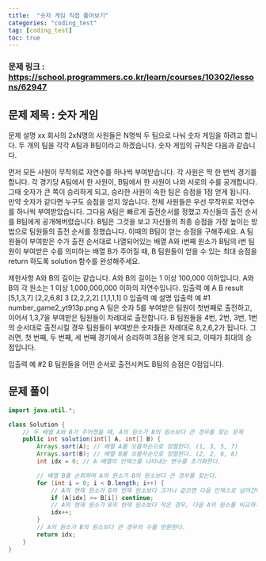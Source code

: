 ```yaml
---
title:  "숫자 게임 직접 풀어보기"
categories: "coding_test"
tag: [coding_test]
toc: true
---
```


### 문제 링크 : https://school.programmers.co.kr/learn/courses/10302/lessons/62947

## 문제 제목 : 숫자 게임

문제 설명
xx 회사의 2xN명의 사원들은 N명씩 두 팀으로 나눠 숫자 게임을 하려고 합니다. 두 개의 팀을 각각 A팀과 B팀이라고 하겠습니다. 숫자 게임의 규칙은 다음과 같습니다.

먼저 모든 사원이 무작위로 자연수를 하나씩 부여받습니다.
각 사원은 딱 한 번씩 경기를 합니다.
각 경기당 A팀에서 한 사원이, B팀에서 한 사원이 나와 서로의 수를 공개합니다. 그때 숫자가 큰 쪽이 승리하게 되고, 승리한 사원이 속한 팀은 승점을 1점 얻게 됩니다.
만약 숫자가 같다면 누구도 승점을 얻지 않습니다.
전체 사원들은 우선 무작위로 자연수를 하나씩 부여받았습니다. 그다음 A팀은 빠르게 출전순서를 정했고 자신들의 출전 순서를 B팀에게 공개해버렸습니다. B팀은 그것을 보고 자신들의 최종 승점을 가장 높이는 방법으로 팀원들의 출전 순서를 정했습니다. 이때의 B팀이 얻는 승점을 구해주세요.
A 팀원들이 부여받은 수가 출전 순서대로 나열되어있는 배열 A와 i번째 원소가 B팀의 i번 팀원이 부여받은 수를 의미하는 배열 B가 주어질 때, B 팀원들이 얻을 수 있는 최대 승점을 return 하도록 solution 함수를 완성해주세요.

제한사항
A와 B의 길이는 같습니다.
A와 B의 길이는 1 이상 100,000 이하입니다.
A와 B의 각 원소는 1 이상 1,000,000,000 이하의 자연수입니다.
입출력 예
A	B	result
[5,1,3,7]	[2,2,6,8]	3
[2,2,2,2]	[1,1,1,1]	0
입출력 예 설명
입출력 예 #1
number_game2_yt913p.png
A 팀은 숫자 5를 부여받은 팀원이 첫번째로 출전하고, 이어서 1,3,7을 부여받은 팀원들이 차례대로 출전합니다.
B 팀원들을 4번, 2번, 3번, 1번의 순서대로 출전시킬 경우 팀원들이 부여받은 숫자들은 차례대로 8,2,6,2가 됩니다. 그러면, 첫 번째, 두 번째, 세 번째 경기에서 승리하여 3점을 얻게 되고, 이때가 최대의 승점입니다.

입출력 예 #2
B 팀원들을 어떤 순서로 출전시켜도 B팀의 승점은 0점입니다.

## 문제 풀이
```java
import java.util.*;

class Solution {
    // 두 배열 A와 B가 주어졌을 때, A의 원소가 B의 원소보다 큰 경우를 찾는 문제
    public int solution(int[] A, int[] B) {
        Arrays.sort(A); // 배열 A를 오름차순으로 정렬한다. (1, 3, 5, 7)
        Arrays.sort(B); // 배열 B를 오름차순으로 정렬한다. (2, 2, 6, 8)
        int idx = 0; // A 배열의 인덱스를 나타내는 변수를 초기화한다.

        // 배열 B를 순회하며 A의 원소가 B의 원소보다 큰 경우를 찾는다.
        for (int i = 0; i < B.length; i++) {
            // A의 현재 원소가 B의 현재 원소보다 크거나 같으면 다음 인덱스로 넘어간다.
            if (A[idx] >= B[i]) continue;
            // A의 현재 원소가 B의 현재 원소보다 작은 경우, 다음 A의 원소를 비교하기 위해 인덱스를 증가시킨다.
            idx++;
        }
        // A의 원소가 B의 원소보다 큰 경우의 수를 반환한다.
        return idx;
    }
}

```